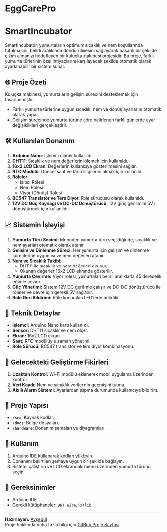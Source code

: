 # EggCarePro
# SmartIncubator

SmartIncubator, yumurtaların optimum sıcaklık ve nem koşullarında tutulmasını, belirli aralıklarla döndürülmesini sağlayarak başarılı bir şekilde çıkım almanızı hedefleyen bir kuluçka makinesi projesidir. Bu proje, farklı yumurta türlerinin özel ihtiyaçlarını karşılayacak şekilde otomatik olarak ayarlanabilir bir sistem sunar.

## 🌐 Proje Özeti
Kuluçka makinesi, yumurtaların gelişim sürecini desteklemek için tasarlanmıştır. 
- Farklı yumurta türlerine uygun sıcaklık, nem ve dönüş ayarlarını otomatik olarak yapar.
- Gelişim sürecinde yumurta türüne göre belirlenen farklı günlerde ayar değişiklikleri gerçekleştirir.

## 🛠️ Kullanılan Donanım
1. **Arduino Nano**: İşlemci olarak kullanıldı.
2. **DHT11**: Sıcaklık ve nem değerlerini ölçmek için kullanıldı.
3. **16x2 LCD Ekran**: Değerlerin kullanıcıya gösterilmesini sağlar.
4. **RTC Modülü**: Güncel saat ve tarih bilgilerini almak için kullanıldı.
5. **Röleler**:
   - Isıtıcı Rölesi
   - Nem Rölesi
   - Viyor (Dönüş) Rölesi
6. **BC547 Transistör ve Ters Diyot**: Röle sürücüsü olarak kullanıldı.
7. **12V DC Güç Kaynağı ve DC-DC Dönüştürücü**: 12V giriş gerilimini 5V‚ı dönüştürmek için kullanıldı.

## 📈 Sistemin İşleyişi
1. **Yumurta Türü Seçimi:** Menüden yumurta türü seçildiğinde, sıcaklık ve nem ayarları otomatik olarak atanır.
2. **Gelişim ve Dinlenme Süreci:** Her yumurta için gelişim ve dinlenme süreçlerine uygun ısı ve nem değerleri atanır.
3. **Nem ve Sıcaklık Takibi:**
   - DHT11 ile sıcaklık ve nem değerleri okunur.
   - Okunan değerler 16x2 LCD ekranda gösterilir.
4. **Yumurta Çevirme:** Viyor rölesi, yumurtaları belirli aralıklarla 45 derecelik eğimle çevirir.
5. **Güç Yönetimi:** Sistem 12V DC gerilimle çalışır ve DC-DC dönüştürücü ile röleler ve devre için gerekli 5V sağlanır.
6. **Röle Geri Bildirimi:** Röle konumları LED’lerle belirtilir.

## 🔧 Teknik Detaylar
- **İşlemci:** Arduino Nano kartı kullanıldı.
- **Sensör:** DHT11 sıcaklık ve nem ölçer.
- **Ekran:** 16x2 LCD ekran.
- **Saat:** RTC modülüyle zaman yönetimi.
- **Röle Sürücü:** BC547 transistör ve ters diyot kombinasyonu.

## 🔄 Gelecekteki Geliştirme Fikirleri
1. **Uzaktan Kontrol:** Wi-Fi modülü eklenerek mobil uygulama üzerinden kontrol.
2. **Veri Kaydı:** Nem ve sıcaklık verilerinin geçmişini tutma.
3. **Akıllı Alarm Sistemi:** Ayarlardan sapma durumunda kullanıcıya bildirim.

## 🔗 Proje Yapısı
- **`/src`**: Kaynak kodlar.
- **`/docs`**: Belge dosyaları.
- **`/hardware`**: Donanım şemaları ve diyagramları.

## 📢 Kullanım
1. Arduino IDE kullanarak kodları yükleyin.
2. Donanımı belirtilen şemaya uygun bir şekilde bağlayın.
3. Sistemi çalıştırın ve LCD ekrandaki menü üzerinden yumurta türünü seçin.

## 🔧 Gereksinimler
- Arduino IDE
- Gerekli kütüphaneler: `DHT`, `Wire`, `RTClib`

---
**Hazırlayan:** [Ayşegül](#)  
Proje hakkında daha fazla bilgi için [GitHub Proje Sayfası](#).
